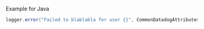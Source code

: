 
Example for Java

```java
logger.error("Failed to blablabla for user {}", CommonDatadogAttributes.userId( UUID.randomUUID() ));
```
